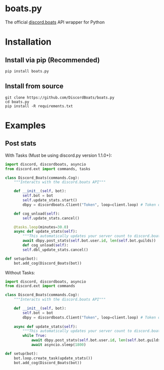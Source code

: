 # boats.py
The official [discord.boats](https://discord.boats) API wrapper for Python

# Installation
## Install via pip (Recommended)
```pip install boats.py```
## Install from source
```
git clone https://github.com/DiscordBoats/boats.py
cd boats.py
pip install -R requirements.txt
```

# Examples
## Post stats
With Tasks (Must be using discord.py version 1.1.0+):
```python
import discord, discordboats, asyncio
from discord.ext import commands, tasks

class Discord_Boats(commands.Cog):
    """Interacts with the discord.boats API"""

    def __init__(self, bot):
        self.bot = bot
        self.update_stats.start()
        dbpy = discordboats.Client("Token", loop=client.loop) # Token obtained from discord.boats

    def cog_unload(self):
        self.update_stats.cancel()

    @tasks.loop(minutes=30.0)
    async def update_stats(self):
        """This automatically updates your server count to discord.boats every 30 minutes."""
        await dbpy.post_stats(self.bot.user.id, len(self.bot.guilds))
        def cog_unload(self):
        self.dbl_update_stats.cancel()

def setup(bot):
    bot.add_cog(Discord_Boats(bot))
```
Without Tasks:
```python
import discord, discordboats, asyncio
from discord.ext import commands

class Discord_Boats(commands.Cog):
    """Interacts with the discord.boats API"""

    def __init__(self, bot):
        self.bot = bot
        dbpy = discordboats.Client("Token", loop=client.loop) # Token obtained from discord.boats
        
    async def update_stats(self):
        """This automatically updates your server count to discord.boats every 30 minutes."""
        while True:
            await dbpy.post_stats(self.bot.user.id, len(self.bot.guilds))
            await asyncio.sleep(1800)

def setup(bot):
    bot.loop.create_task(update_stats())
    bot.add_cog(Discord_Boats(bot))
```
